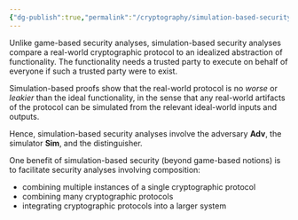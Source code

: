 ```yaml
---
{"dg-publish":true,"permalink":"/cryptography/simulation-based-security/","created":"2024-07-13T01:18:21.567+08:00","updated":"2024-07-13T01:25:42.565+08:00"}
---
```


Unlike game-based security analyses, simulation-based security analyses compare a real-world cryptographic protocol to an idealized abstraction of functionality.
The functionality needs a trusted party to execute on behalf of everyone if such a trusted party were to exist.

Simulation-based proofs show that the real-world protocol is no *worse* or *leakier* than the ideal functionality, in the sense that any real-world artifacts of the protocol can be simulated from the relevant ideal-world inputs and outputs.

Hence, simulation-based security analyses involve the adversary **Adv**, the simulator **Sim**, and the distinguisher.

One benefit of simulation-based security (beyond game-based notions) is to facilitate security analyses involving composition:
- combining multiple instances of a single cryptographic protocol
- combining many cryptographic protocols
- integrating cryptographic protocols into a larger system
